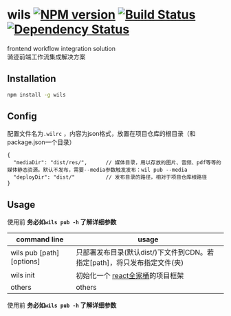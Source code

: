 # wils [![NPM version][npm-image]][npm-url] [![Build Status][travis-image]][travis-url] [![Dependency Status][daviddm-image]][daviddm-url]

frontend workflow integration solution    
骑迹前端工作流集成解决方案

## Installation

```bash
npm install -g wils
```

## Config

配置文件名为```.wilrc``` ，内容为json格式，放置在项目仓库的根目录（和package.json一个目录）

```
{
  "mediaDir": "dist/res/",      // 媒体目录，用以存放的图片、音频、pdf等等的媒体静态资源。默认不发布，需要--media参数触发发布：wil pub --media
  "deployDir": "dist/"          // 发布目录的路径，相对于项目仓库根路径
}
```

## Usage

使用前 __务必如``` wils pub -h ``` 了解详细参数__


| command line  | usage |
| ------------- | ------------- |
| wils pub [path] [options]  | 只部署发布目录(默认dist/)下文件到CDN。若指定[path]，将只发布指定文件(夹)  |
| wils init | 初始化一个 [react全家桶](https://github.com/59fe/generator-rrrw)的项目框架 |
| others  | others  |

使用前 __务必如``` wils pub -h ``` 了解详细参数__

[npm-image]: https://badge.fury.io/js/wil.svg
[npm-url]: https://npmjs.org/package/wil
[travis-image]: https://travis-ci.org/59fe/wil.svg?branch=master
[travis-url]: https://travis-ci.org/59fe/wil
[daviddm-image]: https://david-dm.org/59fe/wil.svg?theme=shields.io
[daviddm-url]: https://david-dm.org/59fe/wil
